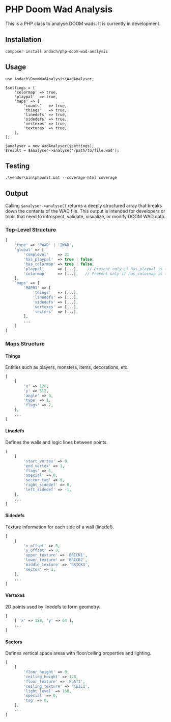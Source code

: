 # PHP Doom Wad Analysis

This is a PHP class to analyse DOOM wads. It is currently in development. 

## Installation

```
composer install andach/php-doom-wad-analysis
```

## Usage

```
use Andach\DoomWadAnalysis\WadAnalyser;

$settings = [
    'colormap' => true,
    'playpal'  => true,
    'maps' => [
        'counts'   => true,
        'things'   => true,
        'linedefs' => true,
        'sidedefs' => true,
        'vertexes' => true,
        'textures' => true,
    ],
];

$analyser = new WadAnalyser($settings);
$result = $analyser->analyse('/path/to/file.wad');
```

## Testing

```
.\vendor\bin\phpunit.bat --coverage-html coverage
```

## Output

Calling `$analyser->analyse()` returns a deeply structured array that breaks down the contents of the WAD file. This output is intended for developers or tools that need to introspect, validate, visualize, or modify DOOM WAD data.

### Top-Level Structure

```php
[
    'type' => 'PWAD' | 'IWAD',
    'global' => [
        'complevel'    => 21
        'has_playpal'  => true | false,
        'has_colormap' => true | false,
        'playpal'      => [...],    // Present only if has_playpal is true
        'colormap'     => [...],   // Present only if has_colormap is true
    ],
    'maps' => [
        'MAP01' => [
            'things'   => [...],
            'linedefs' => [...],
            'sidedefs' => [...],
            'vertexes' => [...],
            'sectors'  => [...],
        ],
        ...
    ]
]
```

### Maps Structure

#### Things

Entities such as players, monsters, items, decorations, etc.

```php
[
    [
        'x' => 128,
        'y' => 512,
        'angle' => 0,
        'type' => 1,
        'flags' => 7,
    ],
    ...
]
```

#### Linedefs
Defines the walls and logic lines between points.

```php
[
    [
        'start_vertex' => 0,
        'end_vertex' => 1,
        'flags' => 1,
        'special' => 0,
        'sector_tag' => 0,
        'right_sidedef' => 0,
        'left_sidedef' => -1,
    ],
    ...
]
```

#### Sidedefs

Texture information for each side of a wall (linedef).

```php
[
    [
        'x_offset' => 0,
        'y_offset' => 0,
        'upper_texture' => 'BRICK1',
        'lower_texture' => 'BRICK2',
        'middle_texture' => 'BRICK3',
        'sector' => 1,
    ],
    ...
]
```

#### Vertexes

2D points used by linedefs to form geometry.

```php
[
    [ 'x' => 128, 'y' => 64 ],
    ...
]
```

#### Sectors

Defines vertical space areas with floor/ceiling properties and lighting.

```php
[
    [
        'floor_height' => 0,
        'ceiling_height' => 128,
        'floor_texture' => 'FLAT1',
        'ceiling_texture' => 'CEIL1',
        'light_level' => 160,
        'special' => 0,
        'tag' => 0,
    ],
    ...
]
```